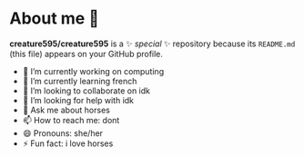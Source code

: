 # About me 👋


**creature595/creature595** is a ✨ _special_ ✨ repository because its `README.md` (this file) appears on your GitHub profile.

- 🔭 I’m currently working on computing
- 🌱 I’m currently learning french
- 👯 I’m looking to collaborate on idk
- 🤔 I’m looking for help with idk
- 💬 Ask me about horses
- 📫 How to reach me: dont
- 😄 Pronouns: she/her
- ⚡ Fun fact: i love horses

